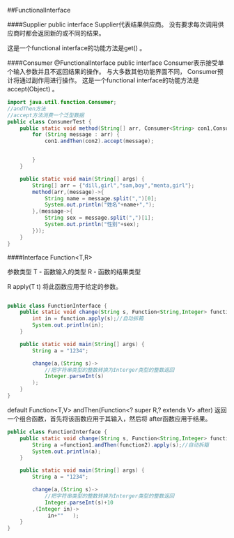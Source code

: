 ##FunctionalInterface




####Supplier<T>
public interface Supplier<T>代表结果供应商。 
没有要求每次调用供应商时都会返回新的或不同的结果。 

这是一个functional interface的功能方法是get() 。 



####Consumer<T>
@FunctionalInterface
public interface Consumer<T>表示接受单个输入参数并且不返回结果的操作。 与大多数其他功能界面不同， Consumer预计将通过副作用进行操作。 
这是一个functional interface的功能方法是accept(Object) 。 



```java
import java.util.function.Consumer;
//andThen方法
//accept方法消费一个泛型数据
public class ConsumerTest {
    public static void method(String[] arr, Consumer<String> con1,Consumer<String> con2){
        for (String message : arr) {
            con1.andThen(con2).accept(message);


        }
    }

    public static void main(String[] args) {
        String[] arr = {"dill,girl","sam,boy","menta,girl"};
        method(arr,(message)->{
            String name = message.split(",")[0];
            System.out.println("姓名"+name+",");
        },(message->{
            String sex = message.split(",")[1];
            System.out.println("性别"+sex);
        }));
    }
}
```


####Interface Function<T,R>

参数类型
T - 函数输入的类型
R - 函数的结果类型

R apply(T t)
将此函数应用于给定的参数。


```java

public class FunctionInterface {
    public static void change(String s, Function<String,Integer> function){
        int in = function.apply(s);//自动拆箱
        System.out.println(in);
    }

    public static void main(String[] args) {
        String a = "1234";

        change(a,(String s)->
            //把字符串类型的整数转换为Interger类型的整数返回
            Integer.parseInt(s)
        );
    }
}
```



default <V> Function<T,V> andThen(Function<? super R,? extends V> after)
返回一个组合函数，首先将该函数应用于其输入，然后将 after函数应用于结果。

```java
public class FunctionInterface {
    public static void change(String s, Function<String,Integer> function1,Function<Integer,String> function2){
        String a =function1.andThen(function2).apply(s);//自动拆箱
        System.out.println(a);
    }

    public static void main(String[] args) {
        String a = "1234";

        change(a,(String s)->
            //把字符串类型的整数转换为Interger类型的整数返回
            Integer.parseInt(s)+10
        ,(Integer in)->
             in+""   );
    }
}
```